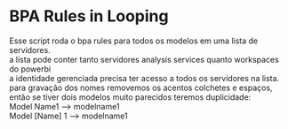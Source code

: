 # BPA Rules in Looping

Esse script roda o bpa rules para todos os modelos em uma lista de servidores.<br>
a lista pode conter tanto servidores analysis services quanto workspaces do powerbi<br>
a identidade gerenciada precisa ter acesso a todos os servidores na lista.<br>
para gravação dos nomes removemos os acentos colchetes e espaços, então se tiver dois modelos muito parecidos teremos duplicidade:<br>
Model Name1 --> modelname1<br>
Model [Name] 1 --> modelname1<br>
